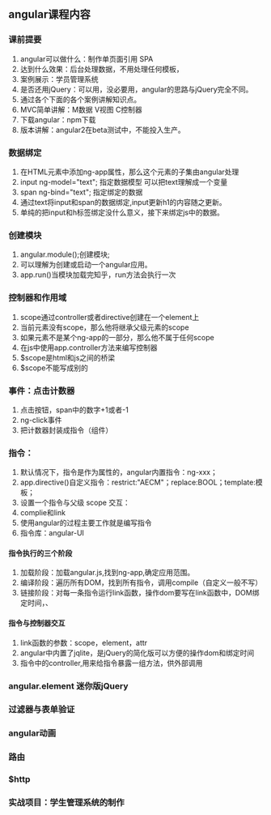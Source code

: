 ## angular课程内容

### 课前提要
1. angular可以做什么：制作单页面引用 SPA
2. 达到什么效果：后台处理数据，不用处理任何模板，
3. 案例展示：学员管理系统
4. 是否还用jQuery：可以用，没必要用，angular的思路与jQuery完全不同。
5. 通过各个下面的各个案例讲解知识点。
6. MVC简单讲解：M数据 V视图 C控制器
7. 下载angular：npm下载
8. 版本讲解：angular2在beta测试中，不能投入生产。

### 数据绑定
1. 在HTML元素中添加ng-app属性，那么这个元素的子集由angular处理
2. input ng-model="text"; 指定数据模型 可以把text理解成一个变量
3. span ng-bind="text"; 指定绑定的数据
4. 通过text将input和span的数据绑定,input更新h1的内容随之更新。
5. 单纯的把input和h标签绑定没什么意义，接下来绑定js中的数据。

### 创建模块
1. angular.module();创建模块;
2. 可以理解为创建或启动一个angular应用。
3. app.run()当模块加载完知乎，run方法会执行一次

### 控制器和作用域
1. scope通过controller或者directive创建在一个element上
2. 当前元素没有scope，那么他将继承父级元素的scope
3. 如果元素不是某个ng-app的一部分，那么他不属于任何scope
4. 在js中使用app.controller方法来编写控制器
5. $scope是html和js之间的桥梁
6. $scope不能写成别的

### 事件：点击计数器
1. 点击按钮，span中的数字+1或者-1
2. ng-click事件
3. 把计数器封装成指令（组件）

### 指令：
1. 默认情况下，指令是作为属性的，angular内置指令：ng-xxx；
2. app.directive()自定义指令：restrict:"AECM"；replace:BOOL；template:模板；
3. 设置一个指令与父级 scope 交互：
4. complie和link
5. 使用angular的过程主要工作就是编写指令
6. 指令库：angular-UI

#### 指令执行的三个阶段
1. 加载阶段：加载angular.js,找到ng-app,确定应用范围。
2. 编译阶段：遍历所有DOM，找到所有指令，调用compile（自定义一般不写）
3. 链接阶段：对每一条指令运行link函数，操作dom要写在link函数中，DOM绑定时间，、


#### 指令与控制器交互
1. link函数的参数：scope，element，attr
2. angular中内置了jqlite，是jQuery的简化版可以方便的操作dom和绑定时间
3. 指令中的controller,用来给指令暴露一组方法，供外部调用

### angular.element 迷你版jQuery

### 过滤器与表单验证

### angular动画

### 路由

### $http

### 实战项目：学生管理系统的制作




